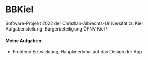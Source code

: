 # BBKiel 
Software-Projekt 2022 der Christian-Albrechts-Universität zu Kiel \
Aufgabenstellung: Bürgerbeteiligung ÖPNV Kiel \

#### Meine Aufgaben: 
- Frontend Entwicklung, Hauptmerkmal auf das Design der App

